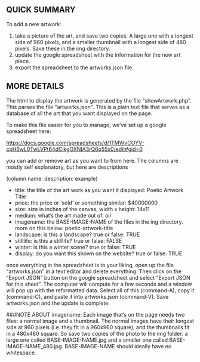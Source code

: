 ## QUICK SUMMARY
To add a new artwork: 
  1. take a picture of the art, and save two copies. A large one with a longest side of 960 pixels, and a smaller thumbnail with a longest side of 480 pixels. Save these in the img directory.
  2. update the google spreadsheet with the information for the new art piece.
  3. export the spreadsheet to the artworks.json file.


## MORE DETAILS 
The html to display the artwork is generated by the file "showArtwork.php". This parses the file "artworks.json". This is a plain text file that serves as a database of all the art that you want displayed on the page.

To make this file easier for you to manage, we’ve set up a google spreadsheet here:

https://docs.google.com/spreadsheets/d/1TMWvCOYV-cpH6wL0TwLVPt64dCikgOXNIA3rQ6o55x0/edit#gid=0

you can add or remove art as you want to from here. The columns are mostly self explanatory, but here are descriptions

(column name: description: example)

* title: the title of the art work as you want it displayed: Poetic Artwork Title
* price: the price or ‘sold’ or something similar: $40000000
* size: size in inches of the canvas, width x height: 14x11
* medium: what’s the art made out of: oil
* imagename: the BASE-IMAGE-NAME of the files in the ing directory. more on this below: poetic-artwork-title
* landscape: is this a landscape? true or false: TRUE
* stilllife: is this a stilllife? true or false: FALSE
* winter: is this a winter scene? true or false: TRUE
* display: do you want this shown on the website? true or false: TRUE

once everything in the spreadsheet is to your liking, open up the file “artworks.json” in a text editor and delete everything. Then click on the “Export JSON” button on the google spreadsheet and select “Export JSON for this sheet”. The computer will compute for a few seconds and a window will pop up with the reformatted data. Select all of this (command-A), copy it (command-C), and paste it into artworks.json (command-V). Save artworks.json and the update is complete.


###NOTE ABOUT imagename:
Each image that’s on the page needs two files: a normal image and a thumbnail. The normal images have their longest side at 960 pixels (i.e. they fit in a 960x960 square), and the thumbnails fit in a 480x480 square. So save two copies of the photo to the img folder: a large one called BASE-IMAGE-NAME.jpg and a smaller one called BASE-IMAGE-NAME_480.jpg. BASE-IMAGE-NAME should ideally have no whitespace.
